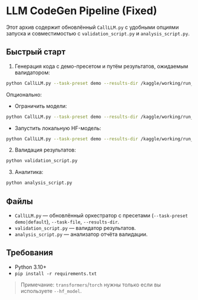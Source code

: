 # LLM CodeGen Pipeline (Fixed)

Этот архив содержит обновлённый `CallLLM.py` с удобными опциями запуска и совместимостью с `validation_script.py` и `analysis_script.py`.

## Быстрый старт

1) Генерация кода с демо-пресетом и путём результатов, ожидаемым валидатором:
```bash
python CallLLM.py --task-preset demo --results-dir /kaggle/working/run_results
```

Опционально:
- Ограничить модели:
```bash
python CallLLM.py --task-preset demo --results-dir /kaggle/working/run_results --models "gpt-4o-mini,gpt-3.5-turbo"
```
- Запустить локальную HF-модель:
```bash
python CallLLM.py --task-preset demo --results-dir /kaggle/working/run_results --hf_model microsoft/Phi-3-mini-4k-instruct
```

2) Валидация результатов:
```bash
python validation_script.py
```

3) Аналитика:
```bash
python analysis_script.py
```

## Файлы
- `CallLLM.py` — обновлённый оркестратор с пресетами (`--task-preset demo|default`), `--task-file`, `--results-dir`.
- `validation_script.py` — валидатор результатов.
- `analysis_script.py` — анализатор отчёта валидации.

## Требования
- Python 3.10+
- `pip install -r requirements.txt`

> Примечание: `transformers`/`torch` нужны только если вы используете `--hf_model`.
